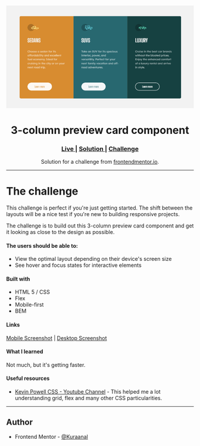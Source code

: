 <div align="center">
<img src="./Screenshots/Desktop.png">
</div>
<h1 align="center">3-column preview card component</h1>

<div align="center">
<h3>
    <a href="https://kuraanal.github.io/my.frontend.mentor.solutions/3-column%20preview%20card%20component/">
      Live
    </a>
    <span> | </span>
    <a href="">
      Solution
    </a>
   <span> | </span>
    <a href="https://www.frontendmentor.io/challenges/3column-preview-card-component-pH92eAR2-">
      Challenge
    </a>
  </h3>
</div>
<div align="center">
   Solution for a challenge from  <a href="https://www.frontendmentor.io/" target="_blank">frontendmentor.io</a>.
</div>

***
# The challenge

This challenge is perfect if you're just getting started. The shift between the layouts will be a nice test if you're new to building responsive projects.

The challenge is to build out this 3-column preview card component and get it looking as close to the design as possible.

#### The users should be able to:

  - View the optimal layout depending on their device's screen size
  - See hover and focus states for interactive elements

#### Built with

- HTML 5 / CSS
- Flex
- Mobile-first
- BEM

#### Links

[Mobile Screenshot](./Screenshots/Mobile.png) | [Desktop Screenshot](./Screenshots/Desktop.png)


#### What I learned

Not much, but it's getting faster.

#### Useful resources

- [Kevin Powell CSS - Youtube Channel](https://www.youtube.com/kepowob) - This helped me a lot understanding grid, flex and many other CSS particularities.

***

## Author

- Frontend Mentor - [@Kuraanal](https://www.frontendmentor.io/profile/Kuraanal)


